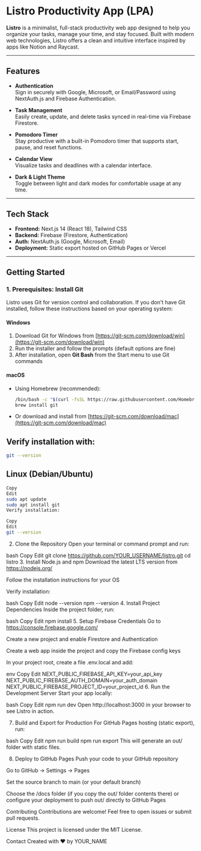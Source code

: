 # Listro Productivity App (LPA)

**Listro** is a minimalist, full-stack productivity web app designed to help you organize your tasks, manage your time, and stay focused. Built with modern web technologies, Listro offers a clean and intuitive interface inspired by apps like Notion and Raycast.

---

## Features

- **Authentication**  
  Sign in securely with Google, Microsoft, or Email/Password using NextAuth.js and Firebase Authentication.

- **Task Management**  
  Easily create, update, and delete tasks synced in real-time via Firebase Firestore.

- **Pomodoro Timer**  
  Stay productive with a built-in Pomodoro timer that supports start, pause, and reset functions.

- **Calendar View**  
  Visualize tasks and deadlines with a calendar interface.

- **Dark & Light Theme**  
  Toggle between light and dark modes for comfortable usage at any time.

---

## Tech Stack

- **Frontend:** Next.js 14 (React 18), Tailwind CSS  
- **Backend:** Firebase (Firestore, Authentication)  
- **Auth:** NextAuth.js (Google, Microsoft, Email)  
- **Deployment:** Static export hosted on GitHub Pages or Vercel

---

## Getting Started

### 1. Prerequisites: Install Git

Listro uses Git for version control and collaboration. If you don't have Git installed, follow these instructions based on your operating system:

#### Windows

1. Download Git for Windows from [https://git-scm.com/download/win](https://git-scm.com/download/win)  
2. Run the installer and follow the prompts (default options are fine)  
3. After installation, open **Git Bash** from the Start menu to use Git commands

#### macOS

- Using Homebrew (recommended):

    ```bash
    /bin/bash -c "$(curl -fsSL https://raw.githubusercontent.com/Homebrew/install/HEAD/install.sh)"
    brew install git
    ```

- Or download and install from [https://git-scm.com/download/mac](https://git-scm.com/download/mac)

## Verify installation with:

```bash
git --version
```

## Linux (Debian/Ubuntu)
```bash
Copy
Edit
sudo apt update
sudo apt install git
Verify installation:
```

```bash
Copy
Edit
git --version
```

2. Clone the Repository
Open your terminal or command prompt and run:

bash
Copy
Edit
git clone https://github.com/YOUR_USERNAME/listro.git
cd listro
3. Install Node.js and npm
Download the latest LTS version from https://nodejs.org/

Follow the installation instructions for your OS

Verify installation:

bash
Copy
Edit
node --version
npm --version
4. Install Project Dependencies
Inside the project folder, run:

bash
Copy
Edit
npm install
5. Setup Firebase Credentials
Go to https://console.firebase.google.com/

Create a new project and enable Firestore and Authentication

Create a web app inside the project and copy the Firebase config keys

In your project root, create a file .env.local and add:

env
Copy
Edit
NEXT_PUBLIC_FIREBASE_API_KEY=your_api_key
NEXT_PUBLIC_FIREBASE_AUTH_DOMAIN=your_auth_domain
NEXT_PUBLIC_FIREBASE_PROJECT_ID=your_project_id
6. Run the Development Server
Start your app locally:

bash
Copy
Edit
npm run dev
Open http://localhost:3000 in your browser to see Listro in action.

7. Build and Export for Production
For GitHub Pages hosting (static export), run:

bash
Copy
Edit
npm run build
npm run export
This will generate an out/ folder with static files.

8. Deploy to GitHub Pages
Push your code to your GitHub repository

Go to GitHub → Settings → Pages

Set the source branch to main (or your default branch)

Choose the /docs folder (if you copy the out/ folder contents there) or configure your deployment to push out/ directly to GitHub Pages

Contributing
Contributions are welcome! Feel free to open issues or submit pull requests.

License
This project is licensed under the MIT License.

Contact
Created with ❤️ by YOUR_NAME

